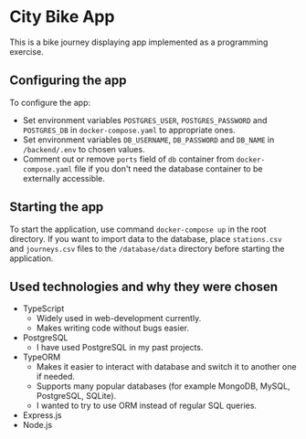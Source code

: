 # City Bike App

This is a bike journey displaying app implemented as a programming exercise.

## Configuring the app

To configure the app:
- Set environment variables `POSTGRES_USER`, `POSTGRES_PASSWORD` and `POSTGRES_DB` in `docker-compose.yaml` to appropriate ones.
- Set environment variables `DB_USERNAME`, `DB_PASSWORD` and `DB_NAME` in `/backend/.env` to chosen values.
- Comment out or remove `ports` field of `db` container from `docker-compose.yaml` file if you don't need the database container to be externally accessible.

## Starting the app

To start the application, use command `docker-compose up` in the root directory.
If you want to import data to the database, place `stations.csv` and `journeys.csv` files to the `/database/data` directory before starting the application.


## Used technologies and why they were chosen
- TypeScript
  - Widely used in web-development currently.
  - Makes writing code without bugs easier.
- PostgreSQL
  - I have used PostgreSQL in my past projects.
- TypeORM
  - Makes it easier to interact with database and switch it to another one if needed.
  - Supports many popular databases (for example MongoDB, MySQL, PostgreSQL, SQLite).
  - I wanted to try to use ORM instead of regular SQL queries.
- Express.js
- Node.js

